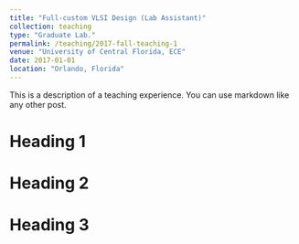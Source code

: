 ```yaml
---
title: "Full-custom VLSI Design (Lab Assistant)"
collection: teaching
type: "Graduate Lab."
permalink: /teaching/2017-fall-teaching-1
venue: "University of Central Florida, ECE"
date: 2017-01-01
location: "Orlando, Florida"
---
```


This is a description of a teaching experience. You can use markdown like any other post.

Heading 1
======

Heading 2
======

Heading 3
======
